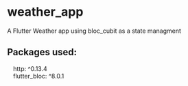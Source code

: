 # weather_app

A Flutter Weather app using bloc_cubit as a state managment  

## Packages used:  
  
&emsp;http: ^0.13.4  
&emsp;flutter_bloc: ^8.0.1  
